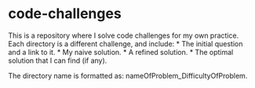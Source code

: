 # code-challenges
This is a repository where I solve code challenges for my own practice.
Each directory is a different challenge, and include:
    * The initial question and a link to it.
    * My naive solution.
    * A refined solution.
    * The optimal solution that I can find (if any).

The directory name is formatted as: nameOfProblem_DifficultyOfProblem.
